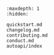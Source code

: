 ```{include} ../README.md
```

```{toctree}
:maxdepth: 1
:hidden:

quickstart.md
changelog.md
contributing.md
conduct.md
autoapi/index
```